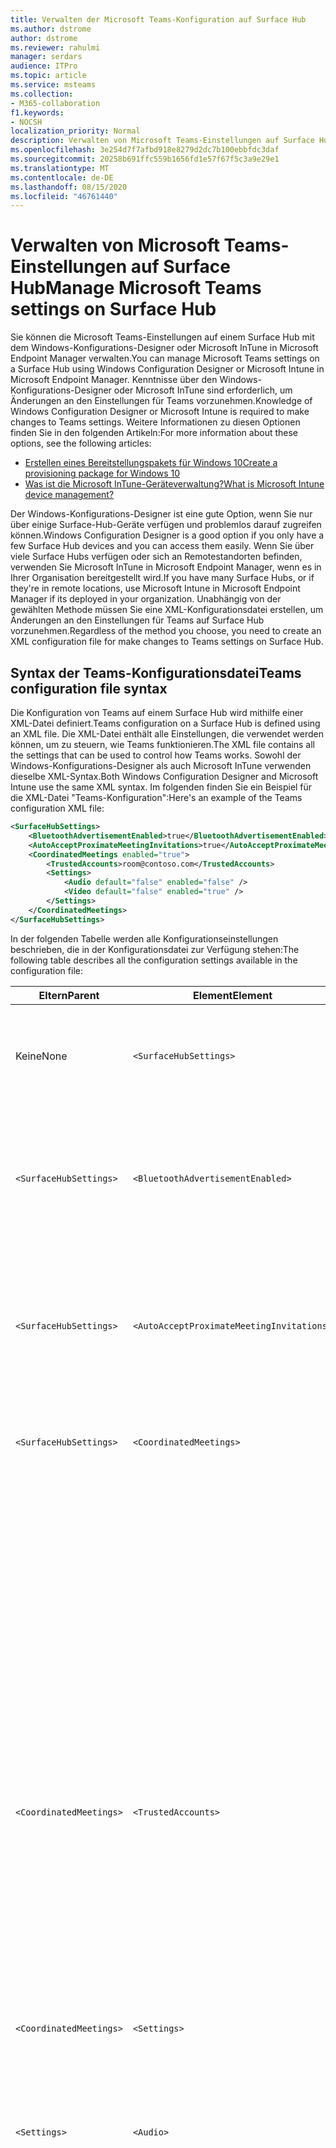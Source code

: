 ```yaml
---
title: Verwalten der Microsoft Teams-Konfiguration auf Surface Hub
ms.author: dstrome
author: dstrome
ms.reviewer: rahulmi
manager: serdars
audience: ITPro
ms.topic: article
ms.service: msteams
ms.collection:
- M365-collaboration
f1.keywords:
- NOCSH
localization_priority: Normal
description: Verwalten von Microsoft Teams-Einstellungen auf Surface Hub mithilfe von Microsoft InTune und Windows-Konfigurations-Designer
ms.openlocfilehash: 3e254d7f7afbd918e8279d2dc7b100ebbfdc3daf
ms.sourcegitcommit: 20258b691ffc559b1656fd1e57f67f5c3a9e29e1
ms.translationtype: MT
ms.contentlocale: de-DE
ms.lasthandoff: 08/15/2020
ms.locfileid: "46761440"
---
```

# <a name="manage-microsoft-teams-settings-on-surface-hub"></a><span data-ttu-id="54f62-103">Verwalten von Microsoft Teams-Einstellungen auf Surface Hub</span><span class="sxs-lookup"><span data-stu-id="54f62-103">Manage Microsoft Teams settings on Surface Hub</span></span>

<span data-ttu-id="54f62-104">Sie können die Microsoft Teams-Einstellungen auf einem Surface Hub mit dem Windows-Konfigurations-Designer oder Microsoft InTune in Microsoft Endpoint Manager verwalten.</span><span class="sxs-lookup"><span data-stu-id="54f62-104">You can manage Microsoft Teams settings on a Surface Hub using Windows Configuration Designer or Microsoft Intune in Microsoft Endpoint Manager.</span></span> <span data-ttu-id="54f62-105">Kenntnisse über den Windows-Konfigurations-Designer oder Microsoft InTune sind erforderlich, um Änderungen an den Einstellungen für Teams vorzunehmen.</span><span class="sxs-lookup"><span data-stu-id="54f62-105">Knowledge of Windows Configuration Designer or Microsoft Intune is required to make changes to Teams settings.</span></span> <span data-ttu-id="54f62-106">Weitere Informationen zu diesen Optionen finden Sie in den folgenden Artikeln:</span><span class="sxs-lookup"><span data-stu-id="54f62-106">For more information about these options, see the following articles:</span></span>

- [<span data-ttu-id="54f62-107">Erstellen eines Bereitstellungspakets für Windows 10</span><span class="sxs-lookup"><span data-stu-id="54f62-107">Create a provisioning package for Windows 10</span></span>](https://docs.microsoft.com/windows/configuration/provisioning-packages/provisioning-create-package)
- [<span data-ttu-id="54f62-108">Was ist die Microsoft InTune-Geräteverwaltung?</span><span class="sxs-lookup"><span data-stu-id="54f62-108">What is Microsoft Intune device management?</span></span>](https://docs.microsoft.com/mem/intune/remote-actions/device-management)

<span data-ttu-id="54f62-109">Der Windows-Konfigurations-Designer ist eine gute Option, wenn Sie nur über einige Surface-Hub-Geräte verfügen und problemlos darauf zugreifen können.</span><span class="sxs-lookup"><span data-stu-id="54f62-109">Windows Configuration Designer is a good option if you only have a few Surface Hub devices and you can access them easily.</span></span> <span data-ttu-id="54f62-110">Wenn Sie über viele Surface Hubs verfügen oder sich an Remotestandorten befinden, verwenden Sie Microsoft InTune in Microsoft Endpoint Manager, wenn es in Ihrer Organisation bereitgestellt wird.</span><span class="sxs-lookup"><span data-stu-id="54f62-110">If you have many Surface Hubs, or if they're in remote locations, use Microsoft Intune in Microsoft Endpoint Manager if its deployed in your organization.</span></span> <span data-ttu-id="54f62-111">Unabhängig von der gewählten Methode müssen Sie eine XML-Konfigurationsdatei erstellen, um Änderungen an den Einstellungen für Teams auf Surface Hub vorzunehmen.</span><span class="sxs-lookup"><span data-stu-id="54f62-111">Regardless of the method you choose, you need to create an XML configuration file for make changes to Teams settings on Surface Hub.</span></span>

## <a name="teams-configuration-file-syntax"></a><span data-ttu-id="54f62-112">Syntax der Teams-Konfigurationsdatei</span><span class="sxs-lookup"><span data-stu-id="54f62-112">Teams configuration file syntax</span></span>

<span data-ttu-id="54f62-113">Die Konfiguration von Teams auf einem Surface Hub wird mithilfe einer XML-Datei definiert.</span><span class="sxs-lookup"><span data-stu-id="54f62-113">Teams configuration on a Surface Hub is defined using an XML file.</span></span> <span data-ttu-id="54f62-114">Die XML-Datei enthält alle Einstellungen, die verwendet werden können, um zu steuern, wie Teams funktionieren.</span><span class="sxs-lookup"><span data-stu-id="54f62-114">The XML file contains all the settings that can be used to control how Teams works.</span></span> <span data-ttu-id="54f62-115">Sowohl der Windows-Konfigurations-Designer als auch Microsoft InTune verwenden dieselbe XML-Syntax.</span><span class="sxs-lookup"><span data-stu-id="54f62-115">Both Windows Configuration Designer and Microsoft Intune use the same XML syntax.</span></span> <span data-ttu-id="54f62-116">Im folgenden finden Sie ein Beispiel für die XML-Datei "Teams-Konfiguration":</span><span class="sxs-lookup"><span data-stu-id="54f62-116">Here's an example of the Teams configuration XML file:</span></span>

```xml
<SurfaceHubSettings>
    <BluetoothAdvertisementEnabled>true</BluetoothAdvertisementEnabled>
    <AutoAcceptProximateMeetingInvitations>true</AutoAcceptProximateMeetingInvitations>
    <CoordinatedMeetings enabled="true"> 
        <TrustedAccounts>room@contoso.com</TrustedAccounts>
        <Settings> 
            <Audio default="false" enabled="false" />
            <Video default="false" enabled="true" /> 
        </Settings> 
    </CoordinatedMeetings>
</SurfaceHubSettings>
```

<span data-ttu-id="54f62-117">In der folgenden Tabelle werden alle Konfigurationseinstellungen beschrieben, die in der Konfigurationsdatei zur Verfügung stehen:</span><span class="sxs-lookup"><span data-stu-id="54f62-117">The following table describes all the configuration settings available in the configuration file:</span></span>

| <span data-ttu-id="54f62-118">Eltern</span><span class="sxs-lookup"><span data-stu-id="54f62-118">Parent</span></span>                  | <span data-ttu-id="54f62-119">Element</span><span class="sxs-lookup"><span data-stu-id="54f62-119">Element</span></span>                                   | <span data-ttu-id="54f62-120">Attribut</span><span class="sxs-lookup"><span data-stu-id="54f62-120">Attribute</span></span> | <span data-ttu-id="54f62-121">Beschreibung</span><span class="sxs-lookup"><span data-stu-id="54f62-121">Description</span></span>                                                                                                                                                                                                                                                                                                                                                                                                                                                                                                          |
|-------------------------|-------------------------------------------|-----------|----------------------------------------------------------------------------------------------------------------------------------------------------------------------------------------------------------------------------------------------------------------------------------------------------------------------------------------------------------------------------------------------------------------------------------------------------------------------------------------------------------------------|
| <span data-ttu-id="54f62-122">Keine</span><span class="sxs-lookup"><span data-stu-id="54f62-122">None</span></span>                    | `<SurfaceHubSettings>`                    |           | <span data-ttu-id="54f62-123">Enthält alle Konfigurationselemente für die Konfiguration von Teams auf einem Surface Hub.</span><span class="sxs-lookup"><span data-stu-id="54f62-123">Contains all configuration elements for Teams configuration on a Surface Hub.</span></span>                                                                                                                                                                                                                                                                                                                                                                                                                                        |
| `<SurfaceHubSettings>`  | `<BluetoothAdvertisementEnabled>`         |           | <span data-ttu-id="54f62-124">Bestimmt, ob Surface Hub ankündigt, dass es für Bluetooth-Verbindungen verfügbar ist.</span><span class="sxs-lookup"><span data-stu-id="54f62-124">Determines whether Surface Hub advertises that it's available for Bluetooth connections.</span></span><br><span data-ttu-id="54f62-125">Akzeptierte Werte: `true` , `false`</span><span class="sxs-lookup"><span data-stu-id="54f62-125">Accepted values: `true`, `false`</span></span>                                                                                                                                                                                                                                                                                                                                                                                         |
| `<SurfaceHubSettings>`  | `<AutoAcceptProximateMeetingInvitations>` |           | <span data-ttu-id="54f62-126">Bestimmt, ob Teams Näherungs basierte Besprechungen automatisch akzeptieren.</span><span class="sxs-lookup"><span data-stu-id="54f62-126">Determines whether Teams will automatically accept proximity-based meetings.</span></span><br><span data-ttu-id="54f62-127">Akzeptierte Werte: `true` , `false`</span><span class="sxs-lookup"><span data-stu-id="54f62-127">Accepted values: `true`, `false`</span></span>                                                                                                                                                                                                                                                                                                                                                                                                     |
| `<SurfaceHubSettings>`  | `<CoordinatedMeetings>`                   |           | <span data-ttu-id="54f62-128">Enthält alle Konfigurationselemente für koordinierte Besprechungen.</span><span class="sxs-lookup"><span data-stu-id="54f62-128">Contains all configuration elements for Coordinated Meetings.</span></span>                                                                                                                                                                                                                                                                                                                                                                                                                                                        |
|                         |                                           | `enabled` | <span data-ttu-id="54f62-129">Bestimmt, ob Teams für die Teilnahme an koordinierten Besprechungen mit anderen Geräten konfiguriert ist.</span><span class="sxs-lookup"><span data-stu-id="54f62-129">Determines whether Teams is configured to participate in Coordinated Meetings with other devices.</span></span><br><span data-ttu-id="54f62-130">Akzeptierte Werte: `true` , `false`</span><span class="sxs-lookup"><span data-stu-id="54f62-130">Accepted values: `true`, `false`</span></span>                                                                                                                                                                                                                                                                                                                                                                                |
| `<CoordinatedMeetings>` | `<TrustedAccounts>`                       |           | <span data-ttu-id="54f62-131">Hierbei handelt es sich um eine durch trennzeichengetrennte Liste von UPNs für jedes TeamRoom-Gerät oder einen Surface-Hub, von dem das Gerät Besprechungsteilnahme Anforderungen annehmen soll oder an die Besprechungsteilnahme Anforderungen gesendet werden sollen.</span><span class="sxs-lookup"><span data-stu-id="54f62-131">This is a comma-separated list of UPNs for each Teams Room device or Surface Hub that the device should accept meeting join requests from, or to which meeting join requests should be sent.</span></span><br><span data-ttu-id="54f62-132">Akzeptierte Werte: Zeichenfolge</span><span class="sxs-lookup"><span data-stu-id="54f62-132">Accepted values: string</span></span>                                                                                                                                                                                                                                                                                                                         |
| `<CoordinatedMeetings>` | `<Settings>`                              |           | <span data-ttu-id="54f62-133">Enthält Konfigurationselemente für Audio-und Videokonfiguration für koordinierte Besprechungen</span><span class="sxs-lookup"><span data-stu-id="54f62-133">Contains configuration audio and video configuration elements for Coordinated Meetings</span></span>                                                                                                                                                                                                                                                                                                                                                                                                                               |
| `<Settings>`            | `<Audio>`                                 |           | <span data-ttu-id="54f62-134">Steuert die Audiokonfiguration für Teams auf einem Surface-Hub.</span><span class="sxs-lookup"><span data-stu-id="54f62-134">Controls audio configuration for Teams on a Surface Hub.</span></span>                                                                                                                                                                                                                                                                                                                                                                                                                                                             |
|                         |                                           | `default` | <span data-ttu-id="54f62-135">Bestimmt, auf welchem Gerät das Mikrofon aktiv sein soll, wenn eine Besprechung gestartet wird.</span><span class="sxs-lookup"><span data-stu-id="54f62-135">Determines on which device the microphone will be active when a meeting starts.</span></span> <span data-ttu-id="54f62-136">Dieses Feld kann nur auf einem Gerät (in der Regel in einem Team Room-Gerät) eingestellt werden, `true` während auf den restlichen Geräten dieses Feld auf " `false` Audio-Echo und-Feedback verhindern" gesetzt sein muss.</span><span class="sxs-lookup"><span data-stu-id="54f62-136">Only one device (typically a Teams Rooms device) can have this field set to `true` while the rest of the devices must have this field set to `false` to avoid audio echo and feedback.</span></span><br><span data-ttu-id="54f62-137">Akzeptierte Werte: `true` , `false`</span><span class="sxs-lookup"><span data-stu-id="54f62-137">Accepted values: `true`, `false`</span></span>                                                                                                                                                                                                           |
|                         |                                           | `enabled` | <span data-ttu-id="54f62-138">Bestimmt, ob Teilnehmer an einer Besprechung das Mikrofon ein-oder ausschalten können.</span><span class="sxs-lookup"><span data-stu-id="54f62-138">Determines whether participants in a meeting can toggle the microphone on or off.</span></span> <span data-ttu-id="54f62-139">Bei Geräten, auf denen die Standardeinstellung für **Audio** festgelegt ist, `false` sollte diese Einstellung so festgelegt sein `false` , dass die Teilnehmer nicht versehentlich ein Mikrofon einschalten und audioechos oder Feedback verursachen können.</span><span class="sxs-lookup"><span data-stu-id="54f62-139">Devices on which **Audio default** is set to `false` should have this setting set to `false` so that participants can't accidentally turn on a microphone and cause audio echo or feedback.</span></span><p><span data-ttu-id="54f62-140">Wenn **Audiostandard** auf festgelegt ist `true` , wird diese Einstellung ignoriert, und die Teilnehmer können das Mikrofon stumm schalten oder die Stummschaltung aufheben.</span><span class="sxs-lookup"><span data-stu-id="54f62-140">If **Audio default** is set to `true`, this setting is ignored and participants can mute or unmute the microphone.</span></span><br><span data-ttu-id="54f62-141">Akzeptierte Werte: `true` , `false`</span><span class="sxs-lookup"><span data-stu-id="54f62-141">Accepted values: `true`, `false`</span></span>                                                                               |
| `<Settings>`            | `<Video>`                                 |           | <span data-ttu-id="54f62-142">Steuert die Videokonfiguration für Teams auf einem Surface Hub.</span><span class="sxs-lookup"><span data-stu-id="54f62-142">Controls video configuration for Teams on a Surface Hub.</span></span>                                                                                                                                                                                                                                                                                                                                                                                                                                                             |
|                         |                                           | `default` | <span data-ttu-id="54f62-143">Bestimmt, auf welchem Gerät die Kamera aktiv ist, wenn eine Besprechung gestartet wird.</span><span class="sxs-lookup"><span data-stu-id="54f62-143">Determines on which device the camera will be active when a meeting starts.</span></span> <span data-ttu-id="54f62-144">Für eine optimale Benutzerfreundlichkeit empfehlen wir, dass nur das Gerät "Teams Rooms" auf eingestellt ist, `true` während alle anderen Geräte auf fest eingestellt sind `false` .</span><span class="sxs-lookup"><span data-stu-id="54f62-144">For the best experience, we recommend that only the Teams Rooms device be set to `true` while all other devices are set to `false`.</span></span><br><span data-ttu-id="54f62-145">Akzeptierte Werte: `true` , `false`</span><span class="sxs-lookup"><span data-stu-id="54f62-145">Accepted values: `true`, `false`</span></span>                                                                                                                                                                                                                                                                  |
|                         |                                           | `enabled` | <span data-ttu-id="54f62-146">Bestimmt, ob Teilnehmer an einer Besprechung die Kamera ein-oder ausschalten können.</span><span class="sxs-lookup"><span data-stu-id="54f62-146">Determines whether participants in a meeting can toggle the camera on or off.</span></span> <span data-ttu-id="54f62-147">Sie können diese Einstellung `true` auf allen anderen Geräten in dem Ereignis festzulegen, in dem die Teilnehmer verschiedene Video Perspektiven freigeben möchten (beispielsweise, wenn ein Teilnehmer das Surface-Hub-Whiteboard verwendet).</span><span class="sxs-lookup"><span data-stu-id="54f62-147">You can set this to `true` on any other devices in the event participants want to share different video perspectives (such as if a participant is using the Surface Hub whiteboard).</span></span> <span data-ttu-id="54f62-148">Wenn Sie nicht möchten, dass Teilnehmer eine Kamera auf einem Gerät ein-oder ausschalten, wählen Sie diese Option aus `false` .</span><span class="sxs-lookup"><span data-stu-id="54f62-148">If you don't want participants to turn a camera on or off on a device, set this to `false`.</span></span><p> <span data-ttu-id="54f62-149">Wenn **Video Standard** auf festgelegt ist `true` , wird diese Einstellung ignoriert, und die Teilnehmer können die Kamera ein-oder ausschalten.</span><span class="sxs-lookup"><span data-stu-id="54f62-149">If **Video default** is set to `true`, this setting is ignored and participants can turn the camera on or off.</span></span><br><span data-ttu-id="54f62-150">Akzeptierte Werte: `true` , `false`</span><span class="sxs-lookup"><span data-stu-id="54f62-150">Accepted values: `true`, `false`</span></span> |

## <a name="apply-teams-settings-to-surface-hub"></a><span data-ttu-id="54f62-151">Anwenden von Teams-Einstellungen auf Surface Hub</span><span class="sxs-lookup"><span data-stu-id="54f62-151">Apply Teams settings to Surface Hub</span></span>

<span data-ttu-id="54f62-152">Übernehmen oder aktualisieren Sie die Konfigurationseinstellungen für Teams auf Surface Hub mit dem Windows-Konfigurations-Designer oder Microsoft InTune in Microsoft Endpoint Manager.</span><span class="sxs-lookup"><span data-stu-id="54f62-152">Apply or update Teams configuration settings on Surface Hub using either Windows Configuration Designer or Microsoft Intune in Microsoft Endpoint Manager.</span></span>

### <a name="use-windows-configuration-designer"></a><span data-ttu-id="54f62-153">Verwenden des Windows-Konfigurations-Designers</span><span class="sxs-lookup"><span data-stu-id="54f62-153">Use Windows Configuration Designer</span></span>

<span data-ttu-id="54f62-154">Mit dem Windows-Konfigurations-Designer können Sie ein Bereitstellungspaket erstellen, das Sie verwenden können, um die Einstellungen für Teams auf Ihre Surface Hubs anzuwenden.</span><span class="sxs-lookup"><span data-stu-id="54f62-154">You can use Windows Configuration Designer to create a provisioning package that you can use to apply Teams settings to your Surface Hubs.</span></span> <span data-ttu-id="54f62-155">Sie fügen die oben erstellte XML-Datei in den Windows-Konfigurations-Designer ein, um das Bereitstellungspaket zu erstellen.</span><span class="sxs-lookup"><span data-stu-id="54f62-155">You'll paste the XML file you created above into Windows Configuration Designer to create the provisioning package.</span></span>

> [!IMPORTANT]
> <span data-ttu-id="54f62-156">Wenn Sie die Konfiguration von Teams bereits mithilfe eines Bereitstellungspakets auf Ihren Surface Hub angewendet haben und es ändern möchten, müssen Sie zuerst das vorhandene Bereitstellungspaket entfernen.</span><span class="sxs-lookup"><span data-stu-id="54f62-156">If you've already applied Teams configuration to your Surface Hub using a provisioning package and want to change it, you need to remove the existing provisioning package first.</span></span> <span data-ttu-id="54f62-157">Weitere Informationen finden Sie unter [Entfernen eines vom Windows-Konfigurations-Designer erstellten Bereitstellungspakets](#remove-a-provisioning-package-created-by-windows-configuration-designer).</span><span class="sxs-lookup"><span data-stu-id="54f62-157">For more information, see [Remove a provisioning package created by Windows Configuration Designer](#remove-a-provisioning-package-created-by-windows-configuration-designer).</span></span>

<span data-ttu-id="54f62-158">Gehen Sie wie folgt vor, um das Bereitstellungspaket im Windows-Konfigurations-Designer zu erstellen:</span><span class="sxs-lookup"><span data-stu-id="54f62-158">Do the following to create the provisioning package in Windows Configuration Designer:</span></span>

1. <span data-ttu-id="54f62-159">Installieren Sie den Windows-Konfigurations-Designer aus dem Windows Store auf dem lokalen Computer, und öffnen Sie ihn.</span><span class="sxs-lookup"><span data-stu-id="54f62-159">Install Windows Configuration Designer from the Windows Store on your local computer and open it</span></span>
2. <span data-ttu-id="54f62-160">Wählen Sie **Surface Hub Devices bereit** stellen und wechseln Sie dann **zu erweiterter Editor** .</span><span class="sxs-lookup"><span data-stu-id="54f62-160">Select **Provision Surface Hub devices** and then **Switch to advanced editor**</span></span>
3. <span data-ttu-id="54f62-161">Erweitern Sie auf dem nächsten Bildschirm **WindowsTeamSettings**  >  **Teams** , und wählen Sie **Konfigurationen** aus.</span><span class="sxs-lookup"><span data-stu-id="54f62-161">On the next screen, expand **WindowsTeamSettings** > **Teams** and select **Configurations**</span></span>
4. <span data-ttu-id="54f62-162">Fügen Sie in dem Feld neben **Konfigurationen** im mittleren Bereich die oben erstellte einzelne XML-Zeile ein.</span><span class="sxs-lookup"><span data-stu-id="54f62-162">In the field next to **Configurations** in the middle pane, paste the single line of XML you created above</span></span>
5. <span data-ttu-id="54f62-163">Auswählen des **Export**  >  **Bereitstellungspakets**</span><span class="sxs-lookup"><span data-stu-id="54f62-163">Select **Export** > **Provisioning package**</span></span>
6. <span data-ttu-id="54f62-164">Geben Sie einen Namen für das Bereitstellungspaket in **Name** ein, und wählen **Sie weiter**  >  **weiter** aus.</span><span class="sxs-lookup"><span data-stu-id="54f62-164">Provide a name for the provisioning package in **Name** and select **Next** > **Next**</span></span>
7. <span data-ttu-id="54f62-165">Geben Sie einen Speicherort zum Speichern des Bereitstellungspakets an, und wählen Sie **weiter** aus.</span><span class="sxs-lookup"><span data-stu-id="54f62-165">Specify a location to save the provisioning package and select **Next**</span></span>
8. <span data-ttu-id="54f62-166">Wählen Sie **Erstellen** aus, um das Bereitstellungspaket zu erstellen und dann **fertig zu stellen** .</span><span class="sxs-lookup"><span data-stu-id="54f62-166">Select **Build** to create the provisioning package and then **Finish**</span></span>

<span data-ttu-id="54f62-167">Nachdem Sie das Bereitstellungspaket erstellt haben, führen Sie die folgenden Schritte aus, um das Bereitstellungspaket auf Ihren Surface-Hub anzuwenden:</span><span class="sxs-lookup"><span data-stu-id="54f62-167">Finally, after you've created the provisioning package, do the following to apply the provisioning package to your Surface Hub:</span></span>

1. <span data-ttu-id="54f62-168">Speichern Sie das oben erstellte Bereitstellungspaket auf einem USB-Laufwerk.</span><span class="sxs-lookup"><span data-stu-id="54f62-168">Save the provisioning package you created above to a USB drive</span></span>
2. <span data-ttu-id="54f62-169">Legen Sie das USB-Laufwerk in ihren Surface-Hub ein.</span><span class="sxs-lookup"><span data-stu-id="54f62-169">Insert the USB drive into your Surface Hub</span></span>
3. <span data-ttu-id="54f62-170">Öffnen Sie auf dem Surface Hub das Startmenü, wählen Sie **alle apps**aus, und wählen Sie dann **Einstellungen** aus.</span><span class="sxs-lookup"><span data-stu-id="54f62-170">On your Surface Hub, open the Start menu, select **All apps**, and then select **Settings**</span></span>
4. <span data-ttu-id="54f62-171">Geben Sie Ihren Administrator-Nutzernamen und Ihr Kennwort ein und wählen Sie dann **Ja** aus.</span><span class="sxs-lookup"><span data-stu-id="54f62-171">Provide your admin username and password and then select **Yes**</span></span>
5. <span data-ttu-id="54f62-172">Wechseln Sie zu **Surface Hub**, **Device Management**, **Hinzufügen oder Entfernen eines Bereitstellungspakets**, und **fügen Sie dann ein Paket hinzu** .</span><span class="sxs-lookup"><span data-stu-id="54f62-172">Go to **Surface Hub**, **Device management**, **Add or remove a provisioning package**, and then **Add a package**</span></span>
6. <span data-ttu-id="54f62-173">Wählen Sie unter **Paket auswählen**die Option neben Ihrem Bereitstellungspaket **Hinzufügen** aus, und starten Sie dann den Surface Hub neu.</span><span class="sxs-lookup"><span data-stu-id="54f62-173">Under **Select a package**, select **Add** next to your provisioning package, and then restart your Surface Hub</span></span>

### <a name="use-microsoft-intune"></a><span data-ttu-id="54f62-174">Verwenden von Microsoft InTune</span><span class="sxs-lookup"><span data-stu-id="54f62-174">Use Microsoft Intune</span></span>

<span data-ttu-id="54f62-175">Wenn Ihre Surface Hubs mithilfe von Microsoft InTune in Microsoft Endpoint Management verwaltet werden, können Sie Sie verwenden, um die Einstellungen für Teams auf Ihre Surface Hubs anzuwenden.</span><span class="sxs-lookup"><span data-stu-id="54f62-175">If your Surface Hubs are managed using Microsoft Intune in Microsoft Endpoint Management, you can use it to apply Teams settings to your Surface Hubs.</span></span> <span data-ttu-id="54f62-176">Erstellen Sie ein neues Konfigurationsprofil, und fügen Sie dann die oben erstellte XML-Datei ein.</span><span class="sxs-lookup"><span data-stu-id="54f62-176">You'll create a new configuration profile and then paste the XML file you created above into it.</span></span>

> [!IMPORTANT]
> <span data-ttu-id="54f62-177">Ihre Surface Hubs müssen sich in einer Gerätegruppe befinden, damit Microsoft InTune erkennen kann, auf welche Geräte das Konfigurationsprofil angewendet werden soll.</span><span class="sxs-lookup"><span data-stu-id="54f62-177">Your Surface Hubs need to be in a device group so that the Microsoft Intune can identify which devices to apply the configuration profile to.</span></span> <span data-ttu-id="54f62-178">Informationen zum Erstellen einer Gerätegruppe finden Sie unter [Hinzufügen von Gruppen zum Organisieren von Benutzern und Geräten](https://docs.microsoft.com/mem/intune/fundamentals/groups-add).</span><span class="sxs-lookup"><span data-stu-id="54f62-178">For information about how to create a device group, see [Add groups to organize users and devices](https://docs.microsoft.com/mem/intune/fundamentals/groups-add).</span></span>

<span data-ttu-id="54f62-179">Gehen Sie wie folgt vor, um ein Konfigurationsprofil zu erstellen, um die Einstellungen für Teams auf Ihre Surface Hubs anzuwenden:</span><span class="sxs-lookup"><span data-stu-id="54f62-179">Do the following to create a configuration profile to apply Teams settings to your Surface Hubs:</span></span>

1. <span data-ttu-id="54f62-180">Wenn Sie sich bei Microsoft Endpoint Manager anmelden, besuchen Sie https://endpoint.microsoft.com/</span><span class="sxs-lookup"><span data-stu-id="54f62-180">Sign in to Microsoft Endpoint Manager by visiting https://endpoint.microsoft.com/</span></span>
2. <span data-ttu-id="54f62-181">Navigieren Sie zu **Devices**  >  -**Konfigurationsprofilen** , und wählen Sie **Profil erstellen** aus</span><span class="sxs-lookup"><span data-stu-id="54f62-181">Navigate to **Devices** > **Configuration profiles** and select **Create profile**</span></span>
3. <span data-ttu-id="54f62-182">Wählen Sie unter **Plattform**die Option **Windows 10 und höher** aus.</span><span class="sxs-lookup"><span data-stu-id="54f62-182">Under **Platform**, select **Windows 10 and later**</span></span>
4. <span data-ttu-id="54f62-183">Wählen Sie unter **Profil**die Option **Benutzerdefiniert**aus, und klicken Sie dann auf **Erstellen** .</span><span class="sxs-lookup"><span data-stu-id="54f62-183">Under **Profile**, select **Custom**, and then click **Create**</span></span>
5. <span data-ttu-id="54f62-184">Geben Sie auf der Registerkarte **Grundlagen** in **Name**einen aussagekräftigen Namen für Ihr Konfigurationsprofil ein, und wählen Sie **weiter** aus.</span><span class="sxs-lookup"><span data-stu-id="54f62-184">On the **Basics** tab, in **Name**, provide a descriptive name for your configuration profile and select **Next**</span></span>
6. <span data-ttu-id="54f62-185">Wählen Sie auf der Registerkarte **Konfigurationseinstellungen** die Option **Hinzufügen** aus.</span><span class="sxs-lookup"><span data-stu-id="54f62-185">On the **Configuration settings** tab, select **Add**</span></span>
7. <span data-ttu-id="54f62-186">Führen Sie im Bereich **Zeile hinzufügen** die folgenden Aktionen aus:</span><span class="sxs-lookup"><span data-stu-id="54f62-186">In the **Add row** pane, do the following:</span></span>
    1. <span data-ttu-id="54f62-187">Geben Sie einen aussagekräftigen Namen und optional eine Beschreibung der hinzuzufügenden Teams-Einstellung an.</span><span class="sxs-lookup"><span data-stu-id="54f62-187">Provide a descriptive name and, optionally, a description of the Teams setting you're adding</span></span>
    2. <span data-ttu-id="54f62-188">Geben Sie in **Oma-URI**`./Vendor/MSFT/SurfaceHub/InBoxApps/Teams/Configurations`</span><span class="sxs-lookup"><span data-stu-id="54f62-188">In **OMA-URI**, enter `./Vendor/MSFT/SurfaceHub/InBoxApps/Teams/Configurations`</span></span>
    3. <span data-ttu-id="54f62-189">Wählen Sie im **Datentyp**die **Zeichenfolge (XML-Datei)** aus.</span><span class="sxs-lookup"><span data-stu-id="54f62-189">In **Data type**, select **String (XML file)**</span></span>
    4. <span data-ttu-id="54f62-190">Öffnen Sie den Dateibrowser, wählen Sie die oben erstellte XML-Datei aus, und **Öffnen** Sie</span><span class="sxs-lookup"><span data-stu-id="54f62-190">Open the file browser, select the XML file you created above, and **Open**</span></span>
8. <span data-ttu-id="54f62-191">Wählen Sie **Hinzufügen** und dann **weiter** aus.</span><span class="sxs-lookup"><span data-stu-id="54f62-191">Select **Add** and then **Next**</span></span>
9. <span data-ttu-id="54f62-192">Stellen Sie sicher, dass auf der Registerkarte **Aufgaben** die Option **zuweisen** an auf **ausgewählte Gruppen** gesetzt ist.</span><span class="sxs-lookup"><span data-stu-id="54f62-192">On the **Assignments** tab, make sure **Assign to** is set to **Selected groups**</span></span>
10. <span data-ttu-id="54f62-193">Wählen Sie unter **ausgewählte Gruppen**die Option **Gruppen zum einbeziehen** auswählen aus, und wählen Sie die Gruppe aus, die ihre Surface Hubs enthält, und wählen Sie dann **auswählen** aus.</span><span class="sxs-lookup"><span data-stu-id="54f62-193">Under **Selected groups**, select **Select groups to include** and choose the group that contains your Surface Hubs, and then select **Select**</span></span>
11. <span data-ttu-id="54f62-194">Wählen **Next**Sie weiter **aus.**</span><span class="sxs-lookup"><span data-stu-id="54f62-194">Select **Next**, **Next**</span></span>
12. <span data-ttu-id="54f62-195">**Wählen Sie** auf der Registerkarte **überprüfen + erstellen**</span><span class="sxs-lookup"><span data-stu-id="54f62-195">On the **Review + create**, select **Create**</span></span>

## <a name="remove-teams-settings-from-a-surface-hub"></a><span data-ttu-id="54f62-196">Entfernen von Team Einstellungen von einem Surface Hub</span><span class="sxs-lookup"><span data-stu-id="54f62-196">Remove Teams settings from a Surface Hub</span></span>

<span data-ttu-id="54f62-197">Entfernen Sie die Konfigurationseinstellungen für Teams auf Surface Hub mit dem Windows-Konfigurations-Designer oder Microsoft InTune in Microsoft Endpoint Manager.</span><span class="sxs-lookup"><span data-stu-id="54f62-197">Remove Teams configuration settings on Surface Hub using either Windows Configuration Designer or Microsoft Intune in Microsoft Endpoint Manager.</span></span>

### <a name="remove-a-provisioning-package-created-by-windows-configuration-designer"></a><span data-ttu-id="54f62-198">Entfernen eines vom Windows-Konfigurations-Designer erstellten Bereitstellungspakets</span><span class="sxs-lookup"><span data-stu-id="54f62-198">Remove a provisioning package created by Windows Configuration Designer</span></span>

<span data-ttu-id="54f62-199">Wenn Sie die Einstellungen für Teams mithilfe eines vom Windows-Konfigurations-Designer erstellten Bereitstellungspakets auf einen Surface-Hub angewendet haben, entfernen Sie das Paket und dessen Einstellungen mit den folgenden Schritten:</span><span class="sxs-lookup"><span data-stu-id="54f62-199">If you applied Teams settings to a Surface Hub using a provisioning package created by Windows Configuration Designer, use the following steps to remove the package and its settings:</span></span>

1. <span data-ttu-id="54f62-200">Öffnen Sie auf dem Surface Hub das Startmenü, wählen Sie **alle apps**aus, und wählen Sie dann **Einstellungen** aus.</span><span class="sxs-lookup"><span data-stu-id="54f62-200">On your Surface Hub, open the Start menu, select **All apps**, and then select **Settings**</span></span>
2. <span data-ttu-id="54f62-201">Geben Sie Ihren Administrator-Nutzernamen und Ihr Kennwort ein und wählen Sie dann **Ja** aus.</span><span class="sxs-lookup"><span data-stu-id="54f62-201">Provide your admin username and password and then select **Yes**</span></span>
3. <span data-ttu-id="54f62-202">Wechseln Sie zu **Surface Hub**, **Device Management** , und **fügen Sie dann ein Bereitstellungspaket hinzu oder entfernen** Sie es.</span><span class="sxs-lookup"><span data-stu-id="54f62-202">Go to **Surface Hub**, **Device management** and then **Add or remove a provisioning package**</span></span>
4. <span data-ttu-id="54f62-203">Wählen Sie neben dem Bereitstellungspaket, das Sie entfernen möchten, die Option **Entfernen** aus.</span><span class="sxs-lookup"><span data-stu-id="54f62-203">Next to the provisioning package you want to remove, select **Remove**</span></span>
5. <span data-ttu-id="54f62-204">Wechseln Sie zu **Surface Hub** und dann **apps & Features**</span><span class="sxs-lookup"><span data-stu-id="54f62-204">Go to **Surface Hub** and then **Apps & features**</span></span>
6. <span data-ttu-id="54f62-205">Suchen Sie **Microsoft Teams für Surface Hub** , und wählen Sie dann **Erweiterte Optionen** aus.</span><span class="sxs-lookup"><span data-stu-id="54f62-205">Find **Microsoft Teams for Surface Hub** and then select **Advanced Options**</span></span>
7. <span data-ttu-id="54f62-206">Wählen Sie **Zurücksetzen**und dann erneut **Zurücksetzen** aus.</span><span class="sxs-lookup"><span data-stu-id="54f62-206">Select **Reset**, and then **Reset** again</span></span>
8. <span data-ttu-id="54f62-207">Neustarten des Surface Hub</span><span class="sxs-lookup"><span data-stu-id="54f62-207">Restart your Surface Hub</span></span>

### <a name="remove-settings-applied-by-microsoft-intune"></a><span data-ttu-id="54f62-208">Entfernen der von Microsoft InTune angewendeten Einstellungen</span><span class="sxs-lookup"><span data-stu-id="54f62-208">Remove settings applied by Microsoft Intune</span></span>

<span data-ttu-id="54f62-209">Wenn Sie die Einstellungen für Teams auf einem Surface Hub mithilfe von Microsoft InTune in Microsoft Endpoint Management angewendet haben, entfernen Sie das Konfigurationsprofil und dessen Einstellungen mit den folgenden Schritten:</span><span class="sxs-lookup"><span data-stu-id="54f62-209">If you applied Teams settings to a Surface Hub using Microsoft Intune in Microsoft Endpoint Management, use the following steps to remove the configuration profile and its settings:</span></span>

1. <span data-ttu-id="54f62-210">Wenn Sie sich bei Microsoft Endpoint Manager anmelden, besuchen Sie https://endpoint.microsoft.com/</span><span class="sxs-lookup"><span data-stu-id="54f62-210">Sign in to Microsoft Endpoint Manager by visiting https://endpoint.microsoft.com/</span></span>
2. <span data-ttu-id="54f62-211">Navigieren zu **Devices**-  >  **Konfigurationsprofilen**</span><span class="sxs-lookup"><span data-stu-id="54f62-211">Navigate to **Devices** > **Configuration profiles**</span></span>
3. <span data-ttu-id="54f62-212">Wählen Sie das Konfigurationsprofil aus, das die koordinierten Besprechungseinstellungen enthält, die Sie entfernen möchten.</span><span class="sxs-lookup"><span data-stu-id="54f62-212">Select the configuration profile that contains the Coordinated Meeting settings you want to remove</span></span>
4. <span data-ttu-id="54f62-213">Wählen Sie auf der Seite Konfigurationsprofil Details die Option **Löschen** und dann **OK** aus.</span><span class="sxs-lookup"><span data-stu-id="54f62-213">On the configuration profile details page, select **Delete** and then **OK**</span></span>

<span data-ttu-id="54f62-214">Nachdem Sie das Konfigurationsprofil entfernt haben, das die koordinierten Besprechungseinstellungen für Ihren Surface-Hub enthielt, führen Sie die folgenden Schritte aus, um die Teams-App auf dem Surface-Hub zurückzusetzen:</span><span class="sxs-lookup"><span data-stu-id="54f62-214">After you've removed configuration profile that contained the Coordinated Meeting settings for your Surface Hub, use the following steps to reset the Teams app on the Surface Hub:</span></span>

1. <span data-ttu-id="54f62-215">Öffnen Sie auf dem Surface Hub das Startmenü, wählen Sie **alle apps**aus, und wählen Sie dann **Einstellungen** aus.</span><span class="sxs-lookup"><span data-stu-id="54f62-215">On your Surface Hub, open the Start menu, select **All apps**, and then select **Settings**</span></span>
2. <span data-ttu-id="54f62-216">Geben Sie Ihren Administrator-Nutzernamen und Ihr Kennwort ein und wählen Sie dann **Ja** aus.</span><span class="sxs-lookup"><span data-stu-id="54f62-216">Provide your admin username and password and then select **Yes**</span></span>
3. <span data-ttu-id="54f62-217">Wechseln Sie zu **Surface Hub** und dann **apps & Features**</span><span class="sxs-lookup"><span data-stu-id="54f62-217">Go to **Surface Hub** and then **Apps & features**</span></span>
4. <span data-ttu-id="54f62-218">Suchen Sie **Microsoft Teams für Surface Hub** , und wählen Sie dann **Erweiterte Optionen** aus.</span><span class="sxs-lookup"><span data-stu-id="54f62-218">Find **Microsoft Teams for Surface Hub** and then select **Advanced Options**</span></span>
5. <span data-ttu-id="54f62-219">Wählen Sie **Zurücksetzen**und dann erneut **Zurücksetzen** aus.</span><span class="sxs-lookup"><span data-stu-id="54f62-219">Select **Reset**, and then **Reset** again</span></span>
6. <span data-ttu-id="54f62-220">Neustarten des Surface Hub</span><span class="sxs-lookup"><span data-stu-id="54f62-220">Restart your Surface Hub</span></span>